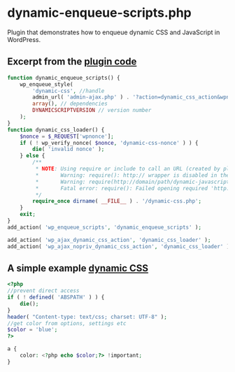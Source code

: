 # dynamic-enqueue-scripts.php
Plugin that demonstrates how to enqueue dynamic CSS and JavaScript in WordPress.


## Excerpt from the [plugin code](https://github.com/soderlind/dynamic-enqueue-scripts/blob/master/dynamic-enqueue-scripts.php)

```php
function dynamic_enqueue_scripts() {
    wp_enqueue_style(
        'dynamic-css', //handle
        admin_url( 'admin-ajax.php' ) . '?action=dynamic_css_action&wpnonce=' . wp_create_nonce( 'dynamic-css-nonce' ), // src
        array(), // dependencies
        DYNAMICSCRIPTVERSION // version number
    );
}
function dynamic_css_loader() {
    $nonce = $_REQUEST['wpnonce'];
    if ( ! wp_verify_nonce( $nonce, 'dynamic-css-nonce' ) ) {
        die( 'invalid nonce' );
    } else {
        /**
         * NOTE: Using require or include to call an URL (created by plugins_url() or get_template_directory(), can create the following error:
         *       Warning: require(): http:// wrapper is disabled in the server configuration by allow_url_include=0
         *       Warning: require(http://domain/path/dynamic-javascript.php): failed to open stream: no suitable wrapper could be found
         *       Fatal error: require(): Failed opening required 'http://domain/path/dynamic-javascript.php'
         */
        require_once dirname( __FILE__ ) . '/dynamic-css.php';
    }
    exit;
}
add_action( 'wp_enqueue_scripts', 'dynamic_enqueue_scripts' );

add_action( 'wp_ajax_dynamic_css_action', 'dynamic_css_loader' );
add_action( 'wp_ajax_nopriv_dynamic_css_action', 'dynamic_css_loader' );

```

## A simple example [dynamic CSS](https://github.com/soderlind/dynamic-enqueue-scripts/blob/master/dynamic-css.php)

```php
<?php
//prevent direct access
if ( ! defined( 'ABSPATH' ) ) {
	die();
}
header( "Content-type: text/css; charset: UTF-8" );
//get color from options, settings etc
$color = 'blue';
?>

a {
	color: <?php echo $color;?> !important;
}
```
